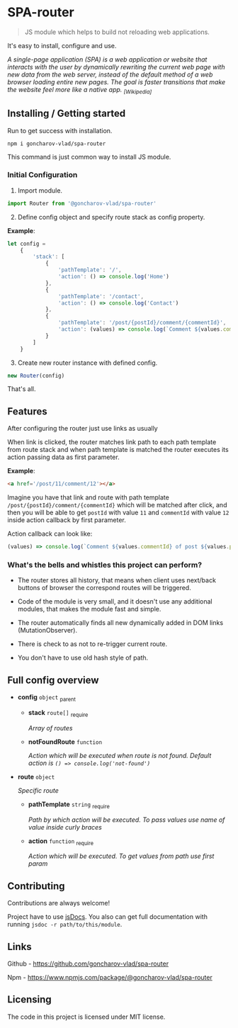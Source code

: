 # SPA-router

> JS module which helps to build not reloading web applications.

It's easy to install, configure and use.

_A single-page application (SPA) is a web application or website that interacts with the user by dynamically rewriting
the current web page with new data from the web server, instead of the default method of a web browser loading entire
new pages. The goal is faster transitions that make the website feel more like a native app.
<sub>[Wikipedia]</sub>_

## Installing / Getting started

Run to get success with installation.

```shell
npm i goncharov-vlad/spa-router
```

This command is just common way to install JS module.

### Initial Configuration

1. Import module.

```js
import Router from '@goncharov-vlad/spa-router'
```

2. Define config object and specify route stack as config property.

__Example__:

```js
let config =
    {
        'stack': [
            {
                'pathTemplate': '/',
                'action': () => console.log('Home')
            },
            {
                'pathTemplate': '/contact',
                'action': () => console.log('Contact')
            },
            {
                'pathTemplate': '/post/{postId}/comment/{commentId}',
                'action': (values) => console.log(`Comment ${values.commentId} of post ${values.postId}`)
            }
        ]
    }
```

3. Create new router instance with defined config.

```js
new Router(config)
```

That's all.

## Features

After configuring the router just use links as usually

When link is clicked, the router matches link path to each path template from route stack and when path
template is matched the router executes its action passing data as first parameter.

__Example__:
```html
<a href='/post/11/comment/12'></a>
```
Imagine you have that link and route with path template `/post/{postId}/comment/{commentId}` which will be matched after click, and then you will be able to
get `postId` with value `11` and `commentId` with value `12` inside action callback by first parameter.

Action callback can look like:

```js
(values) => console.log(`Comment ${values.commentId} of post ${values.postId}`)
```

### What's the bells and whistles this project can perform?

* The router stores all history, that means when client uses next/back buttons of browser the correspond routes will be
  triggered.

* Code of the module is very small, and it doesn't use any additional modules, that makes the module fast and simple.

* The router automatically finds all new dynamically added in DOM links (MutationObserver).

* There is check to as not to re-trigger current route.

* You don't have to use old hash style of path.

## Full config overview

* **config** `object` <sub>parent</sub>
    * **stack** `route[]` <sub>require</sub>

      _Array of routes_
    * **notFoundRoute** `function`

      _Action which will be executed when route is not found. Default action is `() => console.log('not-found')`_

* **route** `object`

  _Specific route_
    * **pathTemplate** `string` <sub>require</sub>

      _Path by which action will be executed. To pass values use name of value inside curly braces_
    * **action** `function` <sub>require</sub>

      _Action which will be executed. To get values from path use first param_

## Contributing

Contributions are always welcome!

Project have to use [jsDocs](https://jsdoc.app/). You also can get full documentation with
running `jsdoc -r path/to/this/module`.

## Links

Github - https://github.com/goncharov-vlad/spa-router

Npm - https://www.npmjs.com/package/@goncharov-vlad/spa-router

## Licensing

The code in this project is licensed under MIT license.
